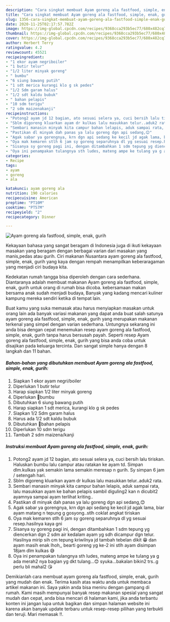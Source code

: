 ```yaml
---
description: "Cara singkat membuat Ayam goreng ala fastfood, simple, enak, gurih Teruji"
title: "Cara singkat membuat Ayam goreng ala fastfood, simple, enak, gurih Teruji"
slug: 1356-cara-singkat-membuat-ayam-goreng-ala-fastfood-simple-enak-gurih-teruji
date: 2020-11-25T02:17:57.782Z
image: https://img-global.cpcdn.com/recipes/9368cca293b5ec77/680x482cq70/ayam-goreng-ala-fastfood-simple-enak-gurih-foto-resep-utama.jpg
thumbnail: https://img-global.cpcdn.com/recipes/9368cca293b5ec77/680x482cq70/ayam-goreng-ala-fastfood-simple-enak-gurih-foto-resep-utama.jpg
cover: https://img-global.cpcdn.com/recipes/9368cca293b5ec77/680x482cq70/ayam-goreng-ala-fastfood-simple-enak-gurih-foto-resep-utama.jpg
author: Herbert Terry
ratingvalue: 4.2
reviewcount: 45521
recipeingredient:
- "1 ekor ayam negriboiler"
- "1 butir telur"
- "1/2 liter minyak goreng"
- " bumbu"
- "6 siung bawang putih"
- "1 sdt merica kurangi klo g sk pedes"
- "1/2 Sdm garam halus"
- "1/2 sdt kaldu bubuk"
- " bahan pelapis"
- "10 sdm terigu"
- "2 sdm maizenakanji"
recipeinstructions:
- "Potong2 ayam jd 12 bagian, ato sesuai selera ya, cuci bersih lalu tiriskan. Haluskan bumbu lalu campur atau ratakan ke ayam td. Simpan dlm.kulkas yak semakin lama semakin meresap n gurih. Sy simpan 6 jam / setengah hari."
- "Sblm digoreng kluarkan ayam dr kulkas lalu masukkan telur..aduk2 rata."
- "Sembari manasin minyak kita campur bahan lelapis, aduk sampai rata, lalu masukkan ayam ke bahan pelapis sambil diguling2 kan n dicubit2 ayamnya sampai ayam terlihat kriting.."
- "Pastikan dl minyak dah panas ya lalu goreng dgn api sedang,😊"
- "Agak sabar ya gorengnya, krn dgn api sedang ke kecil jd agak lama, biar ayam matang n tepung g gosyong..stlh coklat angkat tiriskan"
- "Oya mak kemaren stlh 6 jam sy goreng separuhnya dl yg sesuai resep.hasilnya kaya gni"
- "Sisanya sy goreng pagi ini, dengan ditambahkan 1 sdm tepung yg diencerkan dgn 2 sdm air kedalam ayam yg sdh dicampur dgn telur. Hasilnya mirip sih cm tepung kriwilnya jd tambah tebelan dikit 😁 dan ayam masih enak lhoh,, bearti goreng yg ke-2 ini stlh ayam disimpan 18jam dlm kulkas 😅"
- "Oya ini penampakan tulangnya sth ludes, mateng ampe ke tulang ya g ada merah2 nya bagian yg dkt tulang...😊 syuka...bakalan bikin2 trs..g perlu bli mahal2 😘"
categories:
- Recipe
tags:
- ayam
- goreng
- ala

katakunci: ayam goreng ala 
nutrition: 190 calories
recipecuisine: American
preptime: "PT10M"
cooktime: "PT57M"
recipeyield: "2"
recipecategory: Dinner

---
```



![Ayam goreng ala fastfood, simple, enak, gurih](https://img-global.cpcdn.com/recipes/9368cca293b5ec77/680x482cq70/ayam-goreng-ala-fastfood-simple-enak-gurih-foto-resep-utama.jpg)

Kekayaan bahasa yang sangat beragam di Indonesia juga di ikuti kekayaan masakan yang beragam dengan berbagai varian dari masakan yang manis,pedas atau gurih. Ciri makanan Nusantara ayam goreng ala fastfood, simple, enak, gurih yang kaya dengan rempah menampilkan keberaragaman yang menjadi ciri budaya kita.


Kedekatan rumah tangga bisa diperoleh dengan cara sederhana. Diantaranya adalah membuat makanan Ayam goreng ala fastfood, simple, enak, gurih untuk orang di rumah bisa dicoba. kebersamaan makan bersama anak sudah menjadi budaya, Banyak yang kadang mencari kuliner kampung mereka sendiri ketika di tempat lain.



Buat kamu yang suka memasak atau harus menyiapkan masakan untuk orang lain ada banyak variasi makanan yang dapat anda buat salah satunya ayam goreng ala fastfood, simple, enak, gurih yang merupakan makanan terkenal yang simpel dengan varian sederhana. Untungnya sekarang ini anda bisa dengan cepat menemukan resep ayam goreng ala fastfood, simple, enak, gurih tanpa harus bersusah payah.
Seperti resep Ayam goreng ala fastfood, simple, enak, gurih yang bisa anda coba untuk disajikan pada keluarga tercinta. Dan sangat simple hanya dengan 8 langkah dan 11 bahan.


<!--inarticleads1-->

##### Bahan-bahan yang dibutuhkan membuat Ayam goreng ala fastfood, simple, enak, gurih:

1. Siapkan 1 ekor ayam negri/boiler
1. Diperlukan 1 butir telur
1. Harap siapkan 1/2 liter minyak goreng
1. Diperlukan  🌼bumbu
1. Dibutuhkan 6 siung bawang putih
1. Harap siapkan 1 sdt merica, kurangi klo g sk pedes
1. Siapkan 1/2 Sdm garam halus
1. Harus ada 1/2 sdt kaldu bubuk
1. Dibutuhkan  🌼bahan pelapis
1. Diperlukan 10 sdm terigu
1. Tambah 2 sdm maizena/kanji




<!--inarticleads2-->

##### Instruksi membuat  Ayam goreng ala fastfood, simple, enak, gurih:

1. Potong2 ayam jd 12 bagian, ato sesuai selera ya, cuci bersih lalu tiriskan. Haluskan bumbu lalu campur atau ratakan ke ayam td. Simpan dlm.kulkas yak semakin lama semakin meresap n gurih. Sy simpan 6 jam / setengah hari.
1. Sblm digoreng kluarkan ayam dr kulkas lalu masukkan telur..aduk2 rata.
1. Sembari manasin minyak kita campur bahan lelapis, aduk sampai rata, lalu masukkan ayam ke bahan pelapis sambil diguling2 kan n dicubit2 ayamnya sampai ayam terlihat kriting..
1. Pastikan dl minyak dah panas ya lalu goreng dgn api sedang,😊
1. Agak sabar ya gorengnya, krn dgn api sedang ke kecil jd agak lama, biar ayam matang n tepung g gosyong..stlh coklat angkat tiriskan
1. Oya mak kemaren stlh 6 jam sy goreng separuhnya dl yg sesuai resep.hasilnya kaya gni
1. Sisanya sy goreng pagi ini, dengan ditambahkan 1 sdm tepung yg diencerkan dgn 2 sdm air kedalam ayam yg sdh dicampur dgn telur. Hasilnya mirip sih cm tepung kriwilnya jd tambah tebelan dikit 😁 dan ayam masih enak lhoh,, bearti goreng yg ke-2 ini stlh ayam disimpan 18jam dlm kulkas 😅
1. Oya ini penampakan tulangnya sth ludes, mateng ampe ke tulang ya g ada merah2 nya bagian yg dkt tulang...😊 syuka...bakalan bikin2 trs..g perlu bli mahal2 😘




Demikianlah cara membuat ayam goreng ala fastfood, simple, enak, gurih yang mudah dan enak. Terima kasih atas waktu anda untuk membaca artikel makanan ini. Saya yakin anda bisa meniru dengan gampang di rumah. Kami masih mempunyai banyak resep makanan spesial yang sangat mudah dan cepat, anda bisa mencari di halaman kami, jika anda terbantu konten ini jangan lupa untuk bagikan dan simpan halaman website ini karena akan banyak update terbaru untuk resep-resep pilihan yang terbukti dan teruji. Mari memasak !!. 
